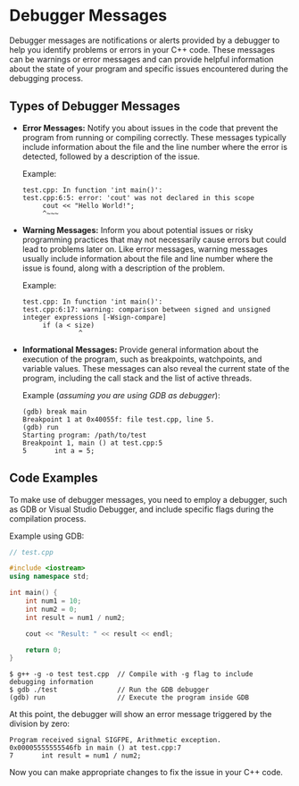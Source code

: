 # Debugger Messages

Debugger messages are notifications or alerts provided by a debugger to help you identify problems or errors in your C++ code. These messages can be warnings or error messages and can provide helpful information about the state of your program and specific issues encountered during the debugging process.

## Types of Debugger Messages

- **Error Messages:** Notify you about issues in the code that prevent the program from running or compiling correctly. These messages typically include information about the file and the line number where the error is detected, followed by a description of the issue.

   Example:
   ```
   test.cpp: In function 'int main()':
   test.cpp:6:5: error: 'cout' was not declared in this scope
        cout << "Hello World!";
        ^~~~
   ```

- **Warning Messages:** Inform you about potential issues or risky programming practices that may not necessarily cause errors but could lead to problems later on. Like error messages, warning messages usually include information about the file and line number where the issue is found, along with a description of the problem.

   Example:
   ```
   test.cpp: In function 'int main()':
   test.cpp:6:17: warning: comparison between signed and unsigned integer expressions [-Wsign-compare]
        if (a < size)
                 ^
   ```

- **Informational Messages:** Provide general information about the execution of the program, such as breakpoints, watchpoints, and variable values. These messages can also reveal the current state of the program, including the call stack and the list of active threads.

   Example (*assuming you are using GDB as debugger*):
   ```
   (gdb) break main
   Breakpoint 1 at 0x40055f: file test.cpp, line 5.
   (gdb) run
   Starting program: /path/to/test
   Breakpoint 1, main () at test.cpp:5
   5       int a = 5;
   ```
## Code Examples

To make use of debugger messages, you need to employ a debugger, such as GDB or Visual Studio Debugger, and include specific flags during the compilation process.

Example using GDB:

```cpp
// test.cpp

#include <iostream>
using namespace std;

int main() {
    int num1 = 10;
    int num2 = 0;
    int result = num1 / num2;

    cout << "Result: " << result << endl;

    return 0;
}
```

```
$ g++ -g -o test test.cpp  // Compile with -g flag to include debugging information
$ gdb ./test               // Run the GDB debugger
(gdb) run                  // Execute the program inside GDB
```

At this point, the debugger will show an error message triggered by the division by zero:

```
Program received signal SIGFPE, Arithmetic exception.
0x00005555555546fb in main () at test.cpp:7
7       int result = num1 / num2;
```

Now you can make appropriate changes to fix the issue in your C++ code.